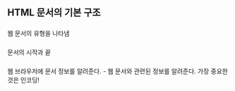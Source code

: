 ## HTML 문서의 기본 구조
### <!DOCTYPE html> 
웹 문서의 유형을 나타냄

### <html>
문서의 시작과 끝

### <head>
웹 브라우저에 문서 정보를 알려준다.
<meta> - 웹 문서와 관련된 정보를 알려준다. 가장 중요한 것은 인코딩!
<title> - 웹 문서의 제목

### <body>
웹 문서의 내용. 화면에 표시될 내용
